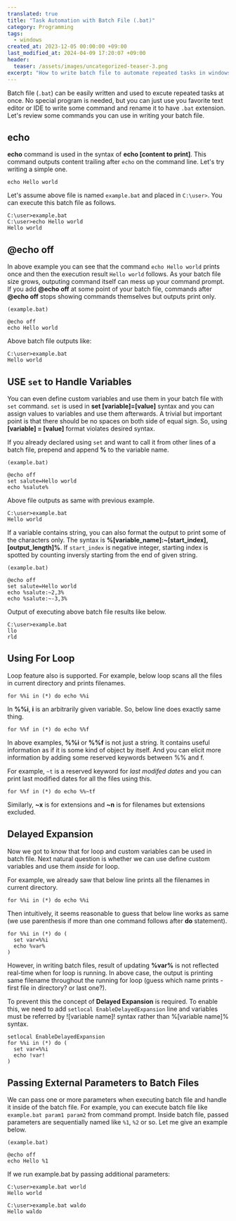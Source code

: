 ```yaml
---
translated: true
title: "Task Automation with Batch File (.bat)"
category: Programming
tags:
  - windows
created_at: 2023-12-05 00:00:00 +09:00
last_modified_at: 2024-04-09 17:20:07 +09:00
header:
  teaser: /assets/images/uncategorized-teaser-3.png
excerpt: "How to write batch file to automate repeated tasks in windows environment."
---
```


Batch file (`.bat`) can be easily written and used to excute repeated tasks at once.  No special program is needed, but you can just use you favorite text editor or IDE to write some command and rename it to have `.bat` extension.  Let's review some commands you can use in writing your batch file.

## echo

**echo** command is used in the syntax of **echo [content to print]**.  This command outputs content trailing after `echo` on the command line.  Let's try writing a simple one.

```
echo Hello world
```

Let's assume above file is named `example.bat` and placed in `C:\user>`.  You can execute this batch file as follows.

```
C:\user>example.bat
C:\user>echo Hello world
Hello world
```

## @echo off

In above example you can see that the command `echo Hello world` prints once and then the execution result `Hello world` follows.  As your batch file size grows, outputing command itself can mess up your command prompt.  If you add **@echo off** at some point of your batch file, commands after **@echo off** stops showing commands themselves but outputs print only.

```
(example.bat)

@echo off
echo Hello world
```

Above batch file outputs like:

```
C:\user>example.bat
Hello world
```

## USE `set` to Handle Variables

You can even define custom variables and use them in your batch file with `set` command.  `set` is used in **set [variable]=[value]** syntax and you can assign values to variables and use them afterwards.  A trivial but important point is that there should be no spaces on both side of equal sign.  So, using **[variable] = [value]** format violates desired syntax. 

If you already declared using `set` and want to call it from other lines of a batch file, prepend and append **%** to the variable name. 

```
(example.bat)

@echo off
set salute=Hello world
echo %salute%
```

Above file outputs as same with previous example.

```
C:\user>example.bat
Hello world
```

If a variable contains string, you can also format the output to print some of the characters only.  The syntax is **%[variable_name]:~[start_index],[output_length]%**.  If `start_index` is negative integer, starting index is spotted by counting inversly starting from the end of given string.

```
(example.bat)

@echo off
set salute=Hello world
echo %salute:~2,3%
echo %salute:~-3,3%
```

Output of executing above batch file results like below.

```
C:\user>example.bat
llo
rld
```

## Using For Loop

Loop feature also is supported.  For example, below loop scans all the files in current directory and prints filenames.

```
for %%i in (*) do echo %%i
```

In **%%i**, **i** is an arbitrarily given variable.  So, below line does exactly same thing.

```
for %%f in (*) do echo %%f
```

In above examples, **%%i** or **%%f** is not just a string.  It contains useful information as if it is some kind of object by itself.  And you can elicit more information by adding some reserved keywords between %% and f.

For example, `~t` is a reserved keyword for *last modifed dates* and you can print last modified dates for all the files using this. 

```
for %%f in (*) do echo %%~tf
```

Similarly, **~x** is for extensions and **~n** is for filenames but extensions excluded.

## Delayed Expansion

Now we got to know that for loop and custom variables can be used in batch file.  Next natural question is whether we can use define custom variables and use them *inside* for loop.

For example, we already saw that below line prints all the filenames in current directory.

```
for %%i in (*) do echo %%i
```

Then intuitively, it seems reasonable to guess that below line works as same (we use parenthesis if more than one command follows after **do** statement).


```
for %%i in (*) do (
  set var=%%i
  echo %var%
)
```

However, in writing batch files, result of updating **%var%** is not reflected real-time when for loop is running.  In above case, the output is printing same filename throughout the running for loop (guess which name prints - first file in directory? or last one?).

To prevent this the concept of **Delayed Expansion** is required.  To enable this, we need to add `setlocal EnableDelayedExpansion` line and variables must be referred by ![variable name]! syntax rather than %[variable name]% syntax.

```
setlocal EnableDelayedExpansion
for %%i in (*) do (
  set var=%%i
  echo !var!
)
```


## Passing External Parameters to Batch Files

We can pass one or more parameters when executing batch file and handle it inside of the batch file.  For example, you can execute batch file like `example.bat param1 param2` from command prompt.  Inside batch file, passed parameters are sequentially named like `%1`, `%2` or so.  Let me give an example below.

```
(example.bat)

@echo off
echo Hello %1
```

If we run example.bat by passing additional parameters:

```
C:\user>example.bat world
Hello world

C:\user>example.bat waldo
Hello waldo
```
